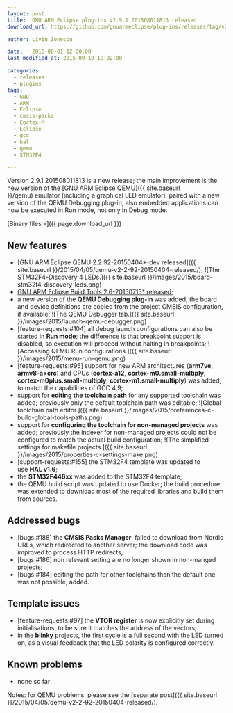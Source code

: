 ```yaml
---
layout: post
title:  GNU ARM Eclipse plug-ins v2.9.1.201508011813 released
download_url: https://github.com/gnuarmeclipse/plug-ins/releases/tag/v2.9.1.201508011813

author: Liviu Ionescu

date:   2015-08-01 12:00:00
last_modified_at: 2015-09-10 19:02:00

categories:
  - releases
  - plugins
tags:
  - GNU 
  - ARM
  - Eclipse
  - cmsis-packs
  - Cortex-M
  - Eclipse
  - gcc
  - hal
  - qemu
  - STM32F4

---
```


Version 2.9.1.201508011813 is a new release; the main improvement is the new version of the [GNU ARM Eclipse QEMU]({{ site.baseurl }}/qemu) emulator (including a graphical LED emulator), paired with a new version of the QEMU Debugging plug-in; also embedded applications can now be executed in Run mode, not only in Debug mode.

[Binary files »]({{ page.download_url }})

## New features

* [GNU ARM Eclipse QEMU 2.2.92-20150404*-dev released]({{ site.baseurl }}/2015/04/05/qemu-v2-2-92-20150404-released/); 
  ![The STM32F4-Discovery 4 LEDs.]({{ site.baseurl }}/images/2015/board-stm32f4-discovery-leds.png)
* [GNU ARM Eclipse Build Tools 2.6-20150715* released](https://github.com/gnuarmeclipse/windows-build-tools/wiki/Release-v2.6-20150715); 
* a new version of the **QEMU Debugging plug-in** was added; the board and device definitions are copied from the project CMSIS configuration, if available; 
  ![The QEMU Debugger tab.]({{ site.baseurl }}/images/2015/launch-qemu-debugger.png)
* [feature-requests:#104] all debug launch configurations can also be started in **Run mode**; the difference is that breakpoint support is disabled, so execution will proceed without halting in breakpoints; 
  ![Accessing QEMU Run configurations.]({{ site.baseurl }}/images/2015/menu-run-qemu.png)
* [feature-requests:#95] support for new ARM architectures (**arm7ve**, **armv8-a+crc**) and CPUs (**cortex-a12**, **cortex-m0.small-multiply**, **cortex-m0plus.small-multiply**, **cortex-m1.small-multiply**) was added; to match the capabilities of GCC 4.9;
* support for **editing the toolchain path** for any supported toolchain was added; previously only the default toolchain path was editable; 
  ![Global toolchain path editor.]({{ site.baseurl }}/images/2015/preferences-c-build-global-tools-paths.png)
* support for **configuring the toolchain for non-managed projects** was added; previously the indexer for non-managed projects could not be configured to match the actual build configuration;
  ![The simplified settings for makefile projects.]({{ site.baseurl }}/images/2015/properties-c-settings-make.png)
* [support-requests:#155] the STM32F4 template was updated to use **HAL v1.6**;
* the **STM32F446xx** was added to the STM32F4 template;
* the QEMU build script was updated to use Docker; the build procedure was extended to download most of the required libraries and build them from sources.
                    
## Addressed bugs

* [bugs:#188] the **CMSIS Packs Manager**  failed to download from Nordic URLs, which redirected to another server; the download code was improved to process HTTP redirects;
* [bugs:#186] non relevant setting are no longer shown in non-manged projects;
* [bugs:#184] editing the path for other toolchains than the default one was not possible; added.
                    
## Template issues
                    
* [feature-requests:#97] the **VTOR register** is now explicitly set during initialisations, to be sure it matches the address of the vectors;
* in the **blinky** projects, the first cycle is a full second with the LED turned on, as a visual feedback that the LED polarity is configured correctly.
                    
## Known problems
                    
* none so far

Notes: for QEMU problems, please see the [separate post]({{ site.baseurl }}/2015/04/05/qemu-v2-2-92-20150404-released/).
